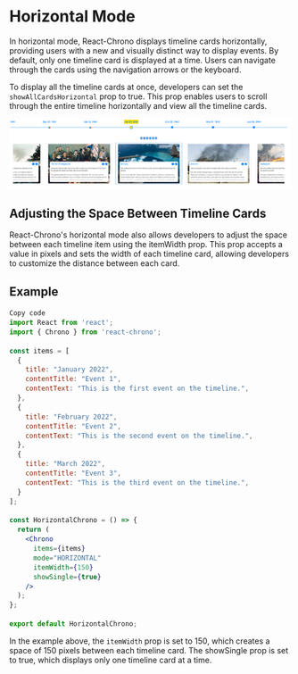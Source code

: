 # Horizontal Mode

In horizontal mode, React-Chrono displays timeline cards horizontally, providing users with a new and visually distinct way to display events. By default, only one timeline card is displayed at a time. Users can navigate through the cards using the navigation arrows or the keyboard.

To display all the timeline cards at once, developers can set the `showAllCardsHorizontal` prop to true. This prop enables users to scroll through the entire timeline horizontally and view all the timeline cards.

![horizontal-all](horizontal-all.png)

## Adjusting the Space Between Timeline Cards

React-Chrono's horizontal mode also allows developers to adjust the space between each timeline item using the itemWidth prop. This prop accepts a value in pixels and sets the width of each timeline card, allowing developers to customize the distance between each card.

## Example

```jsx
Copy code
import React from 'react';
import { Chrono } from 'react-chrono';

const items = [
  {
    title: "January 2022",
    contentTitle: "Event 1",
    contentText: "This is the first event on the timeline.",
  },
  {
    title: "February 2022",
    contentTitle: "Event 2",
    contentText: "This is the second event on the timeline.",
  },
  {
    title: "March 2022",
    contentTitle: "Event 3",
    contentText: "This is the third event on the timeline.",
  }
];

const HorizontalChrono = () => {
  return (
    <Chrono 
      items={items}
      mode="HORIZONTAL"
      itemWidth={150}
      showSingle={true}
    />
  );
};

export default HorizontalChrono;
```

In the example above, the `itemWidth` prop is set to 150, which creates a space of 150 pixels between each timeline card. The showSingle prop is set to true, which displays only one timeline card at a time.
